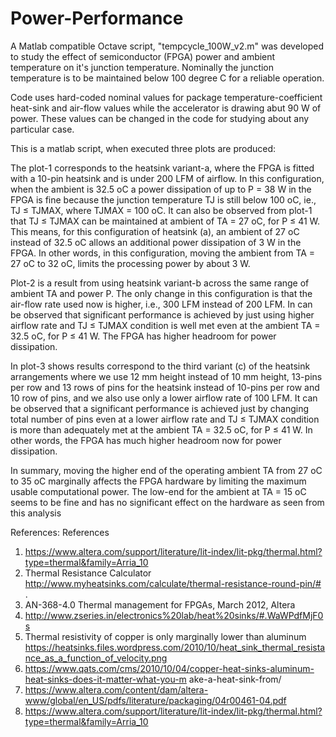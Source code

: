 # Power-Performance

A Matlab compatible Octave script, "tempcycle_100W_v2.m" was developed to study the 
effect of semiconductor (FPGA) power and ambient temperature on it's junction temperature. 
Nominally the junction temperature is to be maintained below 100 degree C for a reliable operation.

Code uses hard-coded nominal values for package temperature-coefficient 
 heat-sink and air-flow values while the accelerator is drawing abut 90 W of power. 
 These values can be changed in the code for studying about any particular case.  

This is a matlab script, when executed three plots are produced:

The plot-1 corresponds to the heatsink variant-a, where the FPGA is fitted with a
10-pin heatsink and is under 200 LFM of airflow. In this configuration, when the ambient is 32.5
oC a power dissipation of up to P = 38 W in the FPGA is fine because the junction temperature
TJ is still below 100 oC, ie., TJ ≤ TJMAX, where TJMAX = 100 oC. It can also be observed from
plot-1 that TJ ≤ TJMAX can be maintained at ambient of TA = 27 oC, for P ≤ 41 W. This means, for
this configuration of heatsink (a), an ambient of 27 oC instead of 32.5 oC allows an additional
power dissipation of 3 W in the FPGA. In other words, in this configuration, moving the ambient
from TA = 27 oC to 32 oC, limits the processing power by about 3 W.

Plot-2 is a result from using heatsink variant-b across the same range
of ambient TA and power P. The only change in this configuration is that the air-flow rate used
now is higher, i.e., 300 LFM instead of 200 LFM. In can be observed that significant
performance is achieved by just using higher airflow rate and TJ ≤ TJMAX condition is well met
even at the ambient TA = 32.5 oC, for P ≤ 41 W. The FPGA has higher headroom for power
dissipation.

In plot-3 shows results correspond to the third variant (c) of the heatsink
arrangements where we use 12 mm height instead of 10 mm height, 13-pins per row and 13
rows of pins for the heatsink instead of 10-pins per row and 10 row of pins, and we also use
only a lower airflow rate of 100 LFM. It can be observed that a significant performance is
achieved just by changing total number of pins even at a lower airflow rate and TJ ≤ TJMAX
condition is more than adequately met at the ambient TA = 32.5 oC, for P ≤ 41 W. In other
words, the FPGA has much higher headroom now for power dissipation.

In summary, moving the higher end of the operating ambient TA from 27 oC to 35 oC marginally
affects the FPGA hardware by limiting the maximum usable computational power. The low-end
for the ambient at TA = 15 oC seems to be fine and has no significant effect on the hardware as
seen from this analysis

References:
References

1. https://www.altera.com/support/literature/lit-index/lit-pkg/thermal.html?type=thermal&family=Arria_10
2. Thermal Resistance Calculator
http://www.myheatsinks.com/calculate/thermal-resistance-round-pin/# .
3. AN-368-4.0 Thermal management for FPGAs, March 2012, Altera
4. http://www.zseries.in/electronics%20lab/heat%20sinks/#.WaWPdfMjF0s
5. Thermal resistivity of copper is only marginally lower than aluminum
https://heatsinks.files.wordpress.com/2010/10/heat_sink_thermal_resistance_as_a_function_of_velocity.png
6. https://www.qats.com/cms/2010/10/04/copper-heat-sinks-aluminum-heat-sinks-does-it-matter-what-you-m
ake-a-heat-sink-from/
7. https://www.altera.com/content/dam/altera-www/global/en_US/pdfs/literature/packaging/04r00461-04.pdf
8. https://www.altera.com/support/literature/lit-index/lit-pkg/thermal.html?type=thermal&family=Arria_10

